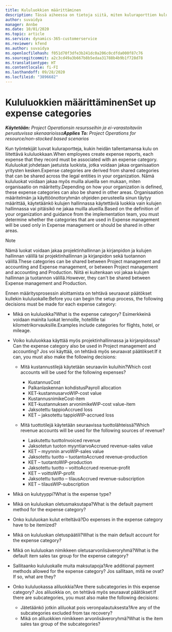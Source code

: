 ```yaml
---
title: Kululuokkien määrittäminen
description: Tässä aiheessa on tietoja siitä, miten kuluraporttien kululuokkia ja jaettuja luokkia määritetään.
author: suvaidya
manager: Annbe
ms.date: 10/01/2020
ms.topic: article
ms.service: dynamics-365-customerservice
ms.reviewer: kfend
ms.author: suvaidya
ms.openlocfilehash: f051d70f3dfe3b241dc0a206c0cdfda000f87c76
ms.sourcegitcommit: a2c3cd49a3b667b8b5edaa31788b4b9b1f728d78
ms.translationtype: HT
ms.contentlocale: fi-FI
ms.lasthandoff: 09/28/2020
ms.locfileid: "3896682"
---
```

# <a name="set-up-expense-categories"></a><span data-ttu-id="868d1-103">Kululuokkien määrittäminen</span><span class="sxs-lookup"><span data-stu-id="868d1-103">Set up expense categories</span></span>

<span data-ttu-id="868d1-104">_**Käytetään:** Project Operationsin resursseihin ja ei-varastoitaviin perustuvissa skenaarioissa_</span><span class="sxs-lookup"><span data-stu-id="868d1-104">_**Applies To:** Project Operations for resource/non-stocked based scenarios_</span></span>

<span data-ttu-id="868d1-105">Kun työntekijät luovat kuluraportteja, kukin heidän tallentamansa kulu on liitettävä kululuokkaan.</span><span class="sxs-lookup"><span data-stu-id="868d1-105">When employees create expense reports, each expense that they record must be associated with an expense category.</span></span> <span data-ttu-id="868d1-106">Kululuokat johdetaan jaetuista luokista, jotka voidaan jakaa organisaation yritysten kesken.</span><span class="sxs-lookup"><span data-stu-id="868d1-106">Expense categories are derived from shared categories that can be shared across the legal entities in your organization.</span></span> <span data-ttu-id="868d1-107">Nämä kululuokat voidaan jakaa myös muilla alueilla sen mukaan, miten organisaatio on määritetty.</span><span class="sxs-lookup"><span data-stu-id="868d1-107">Depending on how your organization is defined, these expense categories can also be shared in other areas.</span></span> <span data-ttu-id="868d1-108">Organisaation määritelmän ja käyttöönottoryhmän ohjeiden perusteella sinun täytyy määrittää, käytetäänkö kulujen hallinnassa käytettäviä luokkia vain kulujen hallinnassa vai pitäisikö ne jakaa muilla alueilla.</span><span class="sxs-lookup"><span data-stu-id="868d1-108">Based on the definition of your organization and guidance from the implementation team, you must determine whether the categories that are used in Expense management will be used only in Expense management or should be shared in other areas.</span></span>

> [!NOTE]
> <span data-ttu-id="868d1-109">Nämä luokat voidaan jakaa projektinhallinnan ja kirjanpidon ja kulujen hallinnan välillä tai projektinhallinnan ja kirjanpidon sekä tuotannon välillä.</span><span class="sxs-lookup"><span data-stu-id="868d1-109">These categories can be shared between Project management and accounting and Expense management, or between Project management and accounting and Production.</span></span> <span data-ttu-id="868d1-110">Niitä ei kuitenkaan voi jakaa kulujen hallinnan ja tuotannon välillä.</span><span class="sxs-lookup"><span data-stu-id="868d1-110">However, they can't be shared between Expense management and Production.</span></span>

<span data-ttu-id="868d1-111">Ennen määritysprosessin aloittamista on tehtävä seuraavat päätökset kullekin kululuokalle:</span><span class="sxs-lookup"><span data-stu-id="868d1-111">Before you can begin the setup process, the following decisions must be made for each expense category:</span></span>

- <span data-ttu-id="868d1-112">Mikä on kululuokka?</span><span class="sxs-lookup"><span data-stu-id="868d1-112">What is the expense category?</span></span> <span data-ttu-id="868d1-113">Esimerkkeinä voidaan mainita luokat lennoille, hotellille tai kilometrikorvauksille.</span><span class="sxs-lookup"><span data-stu-id="868d1-113">Examples include categories for flights, hotel, or mileage.</span></span>
- <span data-ttu-id="868d1-114">Voiko kululuokkaa käyttää myös projektinhallinnassa ja kirjanpidossa?</span><span class="sxs-lookup"><span data-stu-id="868d1-114">Can the expense category also be used in Project management and accounting?</span></span> <span data-ttu-id="868d1-115">Jos voi käyttää, on tehtävä myös seuraavat päätökset:</span><span class="sxs-lookup"><span data-stu-id="868d1-115">If it can, you must also make the following decisions:</span></span>

    - <span data-ttu-id="868d1-116">Mitä kustannustilejä käytetään seuraaviin kuluihin?</span><span class="sxs-lookup"><span data-stu-id="868d1-116">Which cost accounts will be used for the following expenses?</span></span>

        - <span data-ttu-id="868d1-117">Kustannus</span><span class="sxs-lookup"><span data-stu-id="868d1-117">Cost</span></span>
        - <span data-ttu-id="868d1-118">Palkanlaskennan kohdistus</span><span class="sxs-lookup"><span data-stu-id="868d1-118">Payroll allocation</span></span>
        - <span data-ttu-id="868d1-119">KET-kustannusarvo</span><span class="sxs-lookup"><span data-stu-id="868d1-119">WIP-cost value</span></span>
        - <span data-ttu-id="868d1-120">Kustannusnimike</span><span class="sxs-lookup"><span data-stu-id="868d1-120">Cost-item</span></span>
        - <span data-ttu-id="868d1-121">KET-kustannuksen arvonimike</span><span class="sxs-lookup"><span data-stu-id="868d1-121">WIP-cost value-item</span></span>
        - <span data-ttu-id="868d1-122">Jaksotettu tappio</span><span class="sxs-lookup"><span data-stu-id="868d1-122">Accrued loss</span></span>
        - <span data-ttu-id="868d1-123">KET – jaksotettu tappio</span><span class="sxs-lookup"><span data-stu-id="868d1-123">WIP-accrued loss</span></span>

    - <span data-ttu-id="868d1-124">Mitä tuottotilejä käytetään seuraavissa tuottolähteissä?</span><span class="sxs-lookup"><span data-stu-id="868d1-124">Which revenue accounts will be used for the following sources of revenue?</span></span>

        - <span data-ttu-id="868d1-125">Laskutettu tuotto</span><span class="sxs-lookup"><span data-stu-id="868d1-125">Invoiced revenue</span></span>
        - <span data-ttu-id="868d1-126">Jaksotetun tuoton myyntiarvo</span><span class="sxs-lookup"><span data-stu-id="868d1-126">Accrued revenue-sales value</span></span>
        - <span data-ttu-id="868d1-127">KET – myynnin arvo</span><span class="sxs-lookup"><span data-stu-id="868d1-127">WIP-sales value</span></span>
        - <span data-ttu-id="868d1-128">Jaksotettu tuotto – tuotanto</span><span class="sxs-lookup"><span data-stu-id="868d1-128">Accrued revenue-production</span></span>
        - <span data-ttu-id="868d1-129">KET – tuotanto</span><span class="sxs-lookup"><span data-stu-id="868d1-129">WIP-production</span></span>
        - <span data-ttu-id="868d1-130">Jaksotettu tuotto – voitto</span><span class="sxs-lookup"><span data-stu-id="868d1-130">Accrued revenue-profit</span></span>
        - <span data-ttu-id="868d1-131">KET – voitto</span><span class="sxs-lookup"><span data-stu-id="868d1-131">WIP-profit</span></span>
        - <span data-ttu-id="868d1-132">Jaksotettu tuotto – tilaus</span><span class="sxs-lookup"><span data-stu-id="868d1-132">Accrued revenue-subscription</span></span>
        - <span data-ttu-id="868d1-133">KET – tilaus</span><span class="sxs-lookup"><span data-stu-id="868d1-133">WIP-subscription</span></span>

- <span data-ttu-id="868d1-134">Mikä on kulutyyppi?</span><span class="sxs-lookup"><span data-stu-id="868d1-134">What is the expense type?</span></span>
- <span data-ttu-id="868d1-135">Mikä on kululuokan oletusmaksutapa?</span><span class="sxs-lookup"><span data-stu-id="868d1-135">What is the default payment method for the expense category?</span></span>
- <span data-ttu-id="868d1-136">Onko kululuokan kulut eriteltävä?</span><span class="sxs-lookup"><span data-stu-id="868d1-136">Do expenses in the expense category have to be itemized?</span></span>
- <span data-ttu-id="868d1-137">Mikä on kululuokan oletuspäätili?</span><span class="sxs-lookup"><span data-stu-id="868d1-137">What is the main default account for the expense category?</span></span>
- <span data-ttu-id="868d1-138">Mikä on kululuokan nimikkeen oletusarvonlisäveroryhmä?</span><span class="sxs-lookup"><span data-stu-id="868d1-138">What is the default item sales tax group for the expense category?</span></span>
- <span data-ttu-id="868d1-139">Sallitaanko kululuokalle muita maksutapoja?</span><span class="sxs-lookup"><span data-stu-id="868d1-139">Are additional payment methods allowed for the expense category?</span></span> <span data-ttu-id="868d1-140">Jos sallitaan, mitä ne ovat?</span><span class="sxs-lookup"><span data-stu-id="868d1-140">If so, what are they?</span></span>
- <span data-ttu-id="868d1-141">Onko kululuokassa aliluokkia?</span><span class="sxs-lookup"><span data-stu-id="868d1-141">Are there subcategories in this expense category?</span></span> <span data-ttu-id="868d1-142">Jos aliluokkia on, on tehtävä myös seuraavat päätökset:</span><span class="sxs-lookup"><span data-stu-id="868d1-142">If there are subcategories, you must also make the following decisions:</span></span>

    - <span data-ttu-id="868d1-143">Jätetäänkö jotkin aliluokat pois veronpalautuksesta?</span><span class="sxs-lookup"><span data-stu-id="868d1-143">Are any of the subcategories excluded from tax recovery?</span></span>
    - <span data-ttu-id="868d1-144">Mikä on aliluokkien nimikkeen arvonlisäveroryhmä?</span><span class="sxs-lookup"><span data-stu-id="868d1-144">What is the item sales tax group of the subcategories?</span></span>
